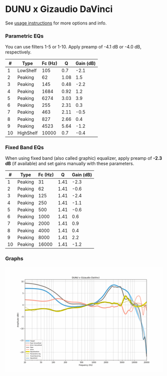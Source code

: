 # DUNU x Gizaudio DaVinci
See [usage instructions](https://github.com/jaakkopasanen/AutoEq#usage) for more options and info.

### Parametric EQs
You can use filters 1-5 or 1-10. Apply preamp of -4.1 dB or -4.0 dB, respectively.

|   # | Type      |   Fc (Hz) |    Q |   Gain (dB) |
|-----|-----------|-----------|------|-------------|
|   1 | LowShelf  |       105 | 0.7  |        -2.1 |
|   2 | Peaking   |        62 | 1.08 |         1.5 |
|   3 | Peaking   |       145 | 0.48 |        -2.2 |
|   4 | Peaking   |      1684 | 0.92 |         1.2 |
|   5 | Peaking   |      6274 | 3.03 |         3.9 |
|   6 | Peaking   |       255 | 2.31 |         0.3 |
|   7 | Peaking   |       463 | 2.11 |        -0.5 |
|   8 | Peaking   |       827 | 2.66 |         0.4 |
|   9 | Peaking   |      4523 | 5.64 |        -1.2 |
|  10 | HighShelf |     10000 | 0.7  |        -0.4 |

### Fixed Band EQs
When using fixed band (also called graphic) equalizer, apply preamp of **-2.3 dB** (if available) and set gains manually with these parameters.

|   # | Type    |   Fc (Hz) |    Q |   Gain (dB) |
|-----|---------|-----------|------|-------------|
|   1 | Peaking |        31 | 1.41 |        -2.3 |
|   2 | Peaking |        62 | 1.41 |        -0.6 |
|   3 | Peaking |       125 | 1.41 |        -2.4 |
|   4 | Peaking |       250 | 1.41 |        -1.1 |
|   5 | Peaking |       500 | 1.41 |        -0.6 |
|   6 | Peaking |      1000 | 1.41 |         0.6 |
|   7 | Peaking |      2000 | 1.41 |         0.9 |
|   8 | Peaking |      4000 | 1.41 |         0.4 |
|   9 | Peaking |      8000 | 1.41 |         2.2 |
|  10 | Peaking |     16000 | 1.41 |        -1.2 |

### Graphs
![](./DUNU%20x%20Gizaudio%20DaVinci.png)
